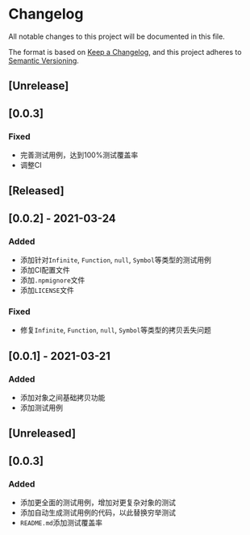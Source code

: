 # Changelog
All notable changes to this project will be documented in this file.

The format is based on [Keep a Changelog](https://keepachangelog.com/en/1.0.0/),
and this project adheres to [Semantic Versioning](https://semver.org/spec/v2.0.0.html).

## [Unrelease]

## [0.0.3]

### Fixed

- 完善测试用例，达到100%测试覆盖率
- 调整CI

## [Released]

## [0.0.2] - 2021-03-24

### Added

- 添加针对`Infinite`, `Function`, `null`, `Symbol`等类型的测试用例
- 添加CI配置文件
- 添加`.npmignore`文件
- 添加`LICENSE`文件
 
### Fixed

- 修复`Infinite`, `Function`, `null`, `Symbol`等类型的拷贝丢失问题
  
## [0.0.1] - 2021-03-21

### Added

- 添加对象之间基础拷贝功能
- 添加测试用例


## [Unreleased]

## [0.0.3]

### Added

- 添加更全面的测试用例，增加对更复杂对象的测试
- 添加自动生成测试用例的代码，以此替换穷举测试
- `README.md`添加测试覆盖率

